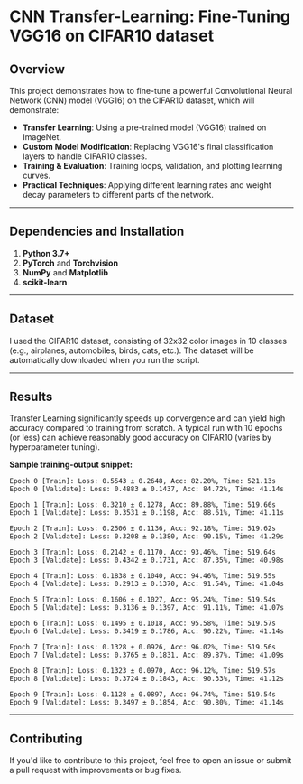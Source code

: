 # CNN Transfer-Learning: Fine-Tuning VGG16 on CIFAR10 dataset

## Overview

This project demonstrates how to fine-tune a powerful Convolutional Neural Network (CNN) model (VGG16) on the CIFAR10 dataset, which will demonstrate:

- **Transfer Learning**: Using a pre-trained model (VGG16) trained on ImageNet.
- **Custom Model Modification**: Replacing VGG16's final classification layers to handle CIFAR10 classes.
- **Training & Evaluation**: Training loops, validation, and plotting learning curves.
- **Practical Techniques**: Applying different learning rates and weight decay parameters to different parts of the network.

---

## Dependencies and Installation

1. **Python 3.7+**  
2. **PyTorch** and **Torchvision**  
3. **NumPy** and **Matplotlib**  
4. **scikit-learn**

---

## Dataset

I used the CIFAR10 dataset, consisting of 32x32 color images in 10 classes (e.g., airplanes, automobiles, birds, cats, etc.). The dataset will be automatically downloaded when you run the script.

---

## Results

Transfer Learning significantly speeds up convergence and can yield high accuracy compared to training from scratch. A typical run with 10 epochs (or less) can achieve reasonably good accuracy on CIFAR10 (varies by hyperparameter tuning).

**Sample training-output snippet:**

```
Epoch 0 [Train]: Loss: 0.5543 ± 0.2648, Acc: 82.20%, Time: 521.13s
Epoch 0 [Validate]: Loss: 0.4883 ± 0.1437, Acc: 84.72%, Time: 41.14s

Epoch 1 [Train]: Loss: 0.3210 ± 0.1278, Acc: 89.88%, Time: 519.66s
Epoch 1 [Validate]: Loss: 0.3531 ± 0.1198, Acc: 88.61%, Time: 41.11s

Epoch 2 [Train]: Loss: 0.2506 ± 0.1136, Acc: 92.18%, Time: 519.62s
Epoch 2 [Validate]: Loss: 0.3208 ± 0.1380, Acc: 90.15%, Time: 41.29s

Epoch 3 [Train]: Loss: 0.2142 ± 0.1170, Acc: 93.46%, Time: 519.64s
Epoch 3 [Validate]: Loss: 0.4342 ± 0.1731, Acc: 87.35%, Time: 40.98s

Epoch 4 [Train]: Loss: 0.1838 ± 0.1040, Acc: 94.46%, Time: 519.55s
Epoch 4 [Validate]: Loss: 0.2913 ± 0.1370, Acc: 91.54%, Time: 41.04s

Epoch 5 [Train]: Loss: 0.1606 ± 0.1027, Acc: 95.24%, Time: 519.54s
Epoch 5 [Validate]: Loss: 0.3136 ± 0.1397, Acc: 91.11%, Time: 41.07s

Epoch 6 [Train]: Loss: 0.1495 ± 0.1018, Acc: 95.58%, Time: 519.57s
Epoch 6 [Validate]: Loss: 0.3419 ± 0.1786, Acc: 90.22%, Time: 41.14s

Epoch 7 [Train]: Loss: 0.1328 ± 0.0926, Acc: 96.02%, Time: 519.56s
Epoch 7 [Validate]: Loss: 0.3765 ± 0.1831, Acc: 89.87%, Time: 41.09s

Epoch 8 [Train]: Loss: 0.1323 ± 0.0970, Acc: 96.12%, Time: 519.57s
Epoch 8 [Validate]: Loss: 0.3724 ± 0.1843, Acc: 90.33%, Time: 41.12s

Epoch 9 [Train]: Loss: 0.1128 ± 0.0897, Acc: 96.74%, Time: 519.54s
Epoch 9 [Validate]: Loss: 0.3497 ± 0.1854, Acc: 90.80%, Time: 41.14s
```

---

## Contributing

If you'd like to contribute to this project, feel free to open an issue or submit a pull request with improvements or bug fixes.
